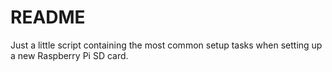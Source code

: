 # README

Just a little script containing the most common setup 
tasks when setting up a new Raspberry Pi SD card.